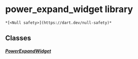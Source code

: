 


# power_expand_widget library






    *[<Null safety>](https://dart.dev/null-safety)*





## Classes

##### [PowerExpandWidget](../traits_expandable_power_expand_widget/PowerExpandWidget-class.md)



 















